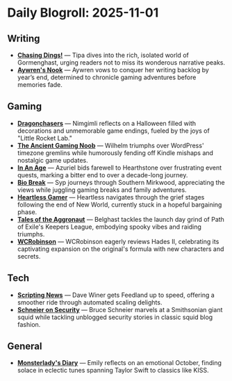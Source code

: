 # Daily Blogroll: 2025-11-01

## Writing

- **[Chasing Dings!](https://chasingdings.com/2025/10/31/gormenghast-book-1-titus-groan/)** — Tipa dives into the rich, isolated world of Gormenghast, urging readers not to miss its wonderous narrative peaks.
- **[Aywren's Nook](https://aywren.com/2025/10/31/2025-blog-backlog-challenge)** — Aywren vows to conquer her writing backlog by year’s end, determined to chronicle gaming adventures before memories fade.
## Gaming

- **[Dragonchasers](https://dragonchasers.com/2025/10/31/october-2025/)** — Nimgimli reflects on a Halloween filled with decorations and unmemorable game endings, fueled by the joys of "Little Rocket Lab."
- **[The Ancient Gaming Noob](https://tagn.wordpress.com/2025/10/31/october-2025-in-review/)** — Wilhelm triumphs over WordPress' timezone gremlins while humorously fending off Kindle mishaps and nostalgic game updates.
- **[In An Age](https://inanage.com/2025/11/01/never-the-straw-you-want/)** — Azuriel bids farewell to Hearthstone over frustrating event quests, marking a bitter end to over a decade-long journey.
- **[Bio Break](https://biobreak.wordpress.com/2025/10/31/lotro-happy-halloween/)** — Syp journeys through Southern Mirkwood, appreciating the views while juggling gaming breaks and family adventures.
- **[Heartless Gamer](http://www.heartlessgamer.com/2025/10/what-stage-are-we-at-today.html)** — Heartless navigates through the grief stages following the end of New World, currently stuck in a hopeful bargaining phase.
- **[Tales of the Aggronaut](https://aggronaut.com/2025/10/31/dancing-for-strangers/)** — Belghast tackles the launch day grind of Path of Exile's Keepers League, embodying spooky vibes and raiding triumphs.
- **[WCRobinson](https://wcrobinson.org/2025/10/31/hades-ii-review-a-brilliantly-bewitching-return-to-the-underworld/)** — WCRobinson eagerly reviews Hades II, celebrating its captivating expansion on the original's formula with new characters and secrets.
## Tech

- **[Scripting News](http://scripting.com/2025/10/31.html#a150107)** — Dave Winer gets Feedland up to speed, offering a smoother ride through automated scaling delights.
- **[Schneier on Security](https://www.schneier.com/blog/archives/2025/10/friday-squid-blogging-giant-squid-at-the-smithsonian.html)** — Bruce Schneier marvels at a Smithsonian giant squid while tackling unblogged security stories in classic squid blog fashion.
## General

- **[Monsterlady's Diary](https://monsterladysdiary.wordpress.com/2025/10/31/were-fate-rocket-sabotage-regia-music-of-october-2025/)** — Emily reflects on an emotional October, finding solace in eclectic tunes spanning Taylor Swift to classics like KISS.
